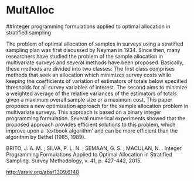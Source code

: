 # MultAlloc
##Integer programming formulations applied to optimal allocation in stratified sampling

The problem of optimal allocation of samples in surveys using a stratified sampling plan was first discussed by Neyman in 1934. Since then, many researchers have studied the problem of the sample allocation in multivariate surveys and several methods have been proposed. Basically, these methods are divided into two classes: The first class comprises methods that seek an allocation which minimizes survey costs while keeping the coefficients of variation of estimators of totals below specified thresholds for all survey variables of interest. The second aims to minimize a weighted average of the relative variances of the estimators of totals given a maximum overall sample size or a maximum cost. This paper proposes a new optimization approach for the sample allocation problem in multivariate surveys. This approach is based on a binary integer programming formulation. Several numerical experiments showed that the proposed approach provides efficient solutions to this problem, which improve upon a ‘textbook algorithm’ and can be more efficient than the algorithm by Bethel (1985, 1989).

BRITO, J. A. M. ; SILVA, P. L. N. ; SEMAAN, G. S. ; MACULAN, N. . Integer Programming Formulations Applied to Optimal Allocation in Stratified Sampling. Survey Methodology, v. 41, p. 427-442, 2015.

http://arxiv.org/abs/1309.6148
